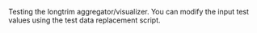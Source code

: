 Testing the longtrim aggregator/visualizer. You can modify the input test values using the test data replacement script.